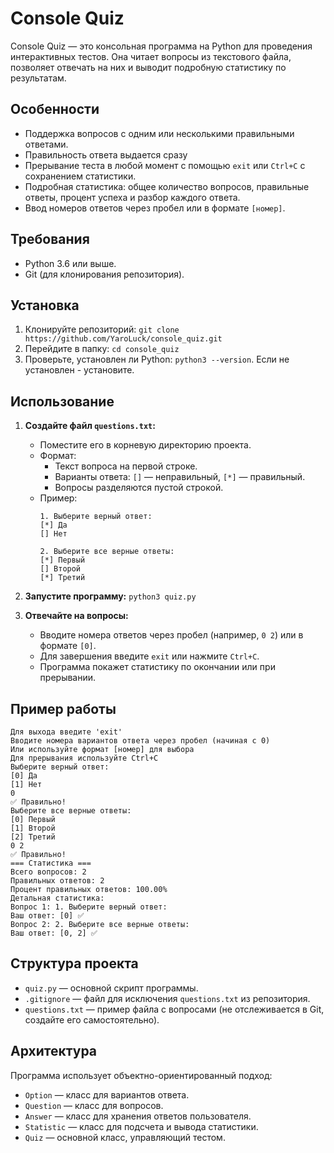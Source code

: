 # Console Quiz

Console Quiz — это консольная программа на Python для проведения интерактивных тестов. Она читает вопросы из текстового файла, позволяет отвечать на них и выводит подробную статистику по результатам.

## Особенности

- Поддержка вопросов с одним или несколькими правильными ответами.
- Правильность ответа выдается сразу
- Прерывание теста в любой момент с помощью `exit` или `Ctrl+C` с сохранением статистики.
- Подробная статистика: общее количество вопросов, правильные ответы, процент успеха и разбор каждого ответа.
- Ввод номеров ответов через пробел или в формате `[номер]`.

## Требования

- Python 3.6 или выше.
- Git (для клонирования репозитория).

## Установка

1. Клонируйте репозиторий: `git clone https://github.com/YaroLuck/console_quiz.git`
2. Перейдите в папку: `cd console_quiz`
3. Проверьте, установлен ли Python: `python3 --version`. Если не установлен - установите.

## Использование

1. **Создайте файл `questions.txt`:**
   - Поместите его в корневую директорию проекта.
   - Формат:
     - Текст вопроса на первой строке.
     - Варианты ответа: `[]` — неправильный, `[*]` — правильный.
     - Вопросы разделяются пустой строкой.
   - Пример:
     ```
     1. Выберите верный ответ:
     [*] Да
     [] Нет

     2. Выберите все верные ответы:
     [*] Первый
     [] Второй
     [*] Третий
     ```

2. **Запустите программу:** `python3 quiz.py`

3. **Отвечайте на вопросы:**
   - Вводите номера ответов через пробел (например, `0 2`) или в формате `[0]`.
   - Для завершения введите `exit` или нажмите `Ctrl+C`.
   - Программа покажет статистику по окончании или при прерывании.

## Пример работы

```
Для выхода введите 'exit'
Вводите номера вариантов ответа через пробел (начиная с 0)
Или используйте формат [номер] для выбора
Для прерывания используйте Ctrl+C
Выберите верный ответ:
[0] Да
[1] Нет
0
✅ Правильно!
Выберите все верные ответы:
[0] Первый
[1] Второй
[2] Третий
0 2
✅ Правильно!
=== Статистика ===
Всего вопросов: 2
Правильных ответов: 2
Процент правильных ответов: 100.00%
Детальная статистика:
Вопрос 1: 1. Выберите верный ответ:
Ваш ответ: [0] ✅
Вопрос 2: 2. Выберите все верные ответы:
Ваш ответ: [0, 2] ✅
```

## Структура проекта

- `quiz.py` — основной скрипт программы.
- `.gitignore` — файл для исключения `questions.txt` из репозитория.
- `questions.txt` — пример файла с вопросами (не отслеживается в Git, создайте его самостоятельно).

## Архитектура

Программа использует объектно-ориентированный подход:
- `Option` — класс для вариантов ответа.
- `Question` — класс для вопросов.
- `Answer` — класс для хранения ответов пользователя.
- `Statistic` — класс для подсчета и вывода статистики.
- `Quiz` — основной класс, управляющий тестом.
